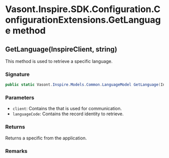 # Vasont.Inspire.SDK.Configuration.ConfigurationExtensions.GetLanguage method
## GetLanguage(InspireClient, string)
This method is used to retrieve a specific language.

### Signature
```csharp
public static Vasont.Inspire.Models.Common.LanguageModel GetLanguage(InspireClient client, string languageCode)
```
### Parameters
- `client`: Contains the  that is used for communication.
- `languageCode`: Contains the record identity to retrieve.

### Returns
Returns a specific  from the application.
### Remarks

